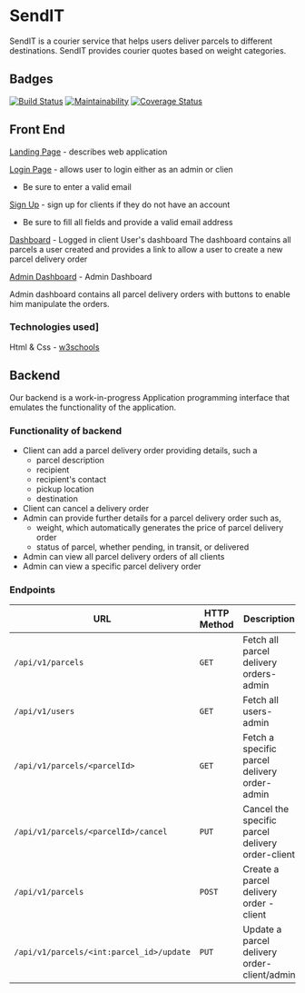 # SendIT

SendIT is a courier service that helps users deliver parcels to different destinations. SendIT provides courier quotes based on weight categories.

## Badges

[![Build Status](https://travis-ci.org/patrickf949/SendIT.svg?branch=ch-api)](https://travis-ci.org/patrickf949/SendIT)
[![Maintainability](https://api.codeclimate.com/v1/badges/f0cc2da5a5ff305119d5/maintainability)](https://codeclimate.com/github/patrickf949/SendIT/maintainability)
[![Coverage Status](https://coveralls.io/repos/github/patrickf949/SendIT/badge.svg?branch=ch-api)](https://coveralls.io/github/patrickf949/SendIT?branch=ch-api)

## Front End

[Landing Page](https://patrickf949.github.io/SendIT/Application/ui/) - describes web application

[Login Page](https://patrickf949.github.io/SendIT/Application/ui/login.html) - allows user to login either as an admin or clien

* Be sure to enter a valid email

[Sign Up](https://patrickf949.github.io/SendIT/Application/ui/signup.html) - sign up for clients if they do not have an account

* Be sure to fill all fields and provide a valid email address

[Dashboard](https://patrickf949.github.io/SendIT/Application/ui/dashboard.html) - Logged in client User's dashboard
The dashboard contains all parcels a user created and provides a link to allow a user to create a new parcel delivery order

[Admin Dashboard](https://patrickf949.github.io/SendIT/Application/ui/admin_dashboard.html) - Admin Dashboard

Admin dashboard contains all parcel delivery orders with buttons to enable him manipulate the orders.

### Technologies used]

Html & Css - [w3schools](https://www.w3schools.com/)

## Backend

Our backend is a work-in-progress Application programming interface that emulates the functionality of the application.

### Functionality of backend

* Client can add a parcel delivery order providing details, such a
  * parcel description
  * recipient
  * recipient's contact
  * pickup location
  * destination
* Client can cancel a delivery order
* Admin can provide further details for a parcel delivery order such as,
  * weight, which automatically generates the price of parcel delivery order
  * status of parcel, whether pending, in transit, or delivered
* Admin can view all parcel delivery orders of all clients
* Admin can view a specific parcel delivery order

### Endpoints

| URL | HTTP Method | Description|
|--------------|-------------|------------|
|`/api/v1/parcels`    | `GET`       |Fetch all parcel delivery orders-admin |
|`/api/v1/users`|`GET`|Fetch all users-admin|
|`/api/v1/parcels/<parcelId>`|`GET`|  Fetch a specific parcel delivery order-admin |
|`/api/v1/parcels/<parcelId>/cancel`|`PUT`| Cancel the specific parcel delivery order-client|
|`/api/v1/parcels`|`POST`| Create a parcel delivery order -client |
|`/api/v1/parcels/<int:parcel_id>/update`|`PUT`| Update a parcel delivery order-client/admin |